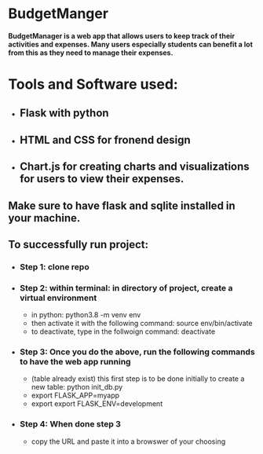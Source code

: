 # BudgetManger

#### BudgetManager is a web app that allows users to keep track of their activities and expenses. Many users especially students can benefit a lot from this as they need to manage their expenses.

# Tools and Software used:
  - ## Flask with python
  - ## HTML and CSS for fronend design
  - ## Chart.js for creating charts and visualizations for users to view their expenses.

## Make sure to have flask and sqlite installed in your machine.

## To successfully run project:
- ### Step 1: clone repo

- ### Step 2: within terminal: in directory of project, create a virtual environment
  - in python:  python3.8 -m venv env
  - then activate it with the following command: source env/bin/activate
  - to deactivate, type in the follwoign command: deactivate

- ### Step 3: Once you do the above, run the following commands to have the web app running
  - (table already exist) this first step is to be done initially to create a new table: python init_db.py
  - export FLASK_APP=myapp
  - export export FLASK_ENV=development

- ### Step 4: When done step 3
  -  copy the URL and paste it into a browswer of your choosing

